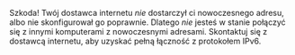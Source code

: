 Szkoda! Twój dostawca internetu *nie* dostarczył ci nowoczesnego
adresu, albo nie skonfigurował go poprawnie. Dlatego *nie* jesteś
w stanie połączyć się z innymi komputerami z nowoczesnymi adresami. 
Skontaktuj się z dostawcą internetu, aby uzyskać pełną łączność z protokołem IPv6.
